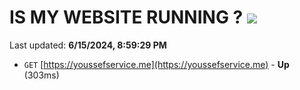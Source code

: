 # IS MY WEBSITE RUNNING ? [![](https://img.shields.io/static/v1?label=Sponsor&message=%E2%9D%A4&logo=GitHub&color=%23fe8e86)](https://github.com/sponsors/Youssef-Lehmam)

Last updated: **6/15/2024, 8:59:29 PM**

- `GET` [https://youssefservice.me](https://youssefservice.me) - **Up** (303ms)
